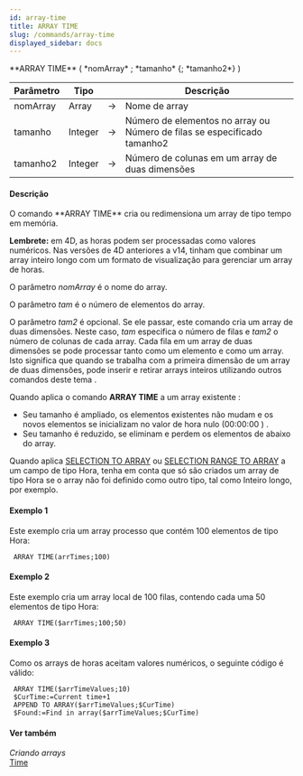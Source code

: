 ```yaml
---
id: array-time
title: ARRAY TIME
slug: /commands/array-time
displayed_sidebar: docs
---
```


<!--REF #_command_.ARRAY TIME.Syntax-->**ARRAY TIME** ( *nomArray* ; *tamanho* {; *tamanho2*} )<!-- END REF-->
<!--REF #_command_.ARRAY TIME.Params-->
| Parâmetro | Tipo |  | Descrição |
| --- | --- | --- | --- |
| nomArray | Array | &#8594;  | Nome de array |
| tamanho | Integer | &#8594;  | Número de elementos no array ou Número de filas se especificado tamanho2 |
| tamanho2 | Integer | &#8594;  | Número de colunas em um array de duas dimensões |

<!-- END REF-->

#### Descrição 

<!--REF #_command_.ARRAY TIME.Summary-->O comando **ARRAY TIME** cria ou redimensiona um array de tipo tempo em memória.<!-- END REF-->

**Lembrete:** em 4D, as horas podem ser processadas ​​como valores numéricos. Nas versões de 4D anteriores a v14, tinham que combinar um array inteiro longo com um formato de visualização para gerenciar um array de horas.  
  
O parâmetro *nomArray* é o nome do array.  
  
O parâmetro *tam* é o número de elementos do array.  
  
O parâmetro *tam2* é opcional. Se ele passar, este comando cria um array de duas dimensões. Neste caso, *tam* especifica o número de filas e *tam2* o número de colunas de cada array. Cada fila em um array de duas dimensões se pode processar tanto como um elemento e como um array. Isto significa que quando se trabalha com a primeira dimensão de um array de duas dimensões, pode inserir e retirar arrays inteiros utilizando outros comandos deste tema .  
  
Quando aplica o comando **ARRAY TIME** a um array existente :

* Seu tamanho é ampliado, os elementos existentes não mudam e os novos elementos se inicializam no valor de hora nulo (00:00:00 ) .
* Seu tamanho é reduzido, se eliminam e perdem os elementos de abaixo do array.

Quando aplica [SELECTION TO ARRAY](selection-to-array.md) ou [SELECTION RANGE TO ARRAY](selection-range-to-array.md) a um campo de tipo Hora, tenha em conta que só são criados um array de tipo Hora se o array não foi definido como outro tipo, tal como Inteiro longo, por exemplo.

#### Exemplo 1 

Este exemplo cria um array processo que contém 100 elementos de tipo Hora:

```4d
 ARRAY TIME(arrTimes;100)
```

#### Exemplo 2 

Este exemplo cria um array local de 100 filas, contendo cada uma 50 elementos de tipo Hora:

```4d
 ARRAY TIME($arrTimes;100;50)
```

#### Exemplo 3 

Como os arrays de horas aceitam valores numéricos, o seguinte código é válido:

```4d
 ARRAY TIME($arrTimeValues;10)
 $CurTime:=Current time+1
 APPEND TO ARRAY($arrTimeValues;$CurTime)
 $Found:=Find in array($arrTimeValues;$CurTime)
```

#### Ver também 

*Criando arrays*  
[Time](time.md)  